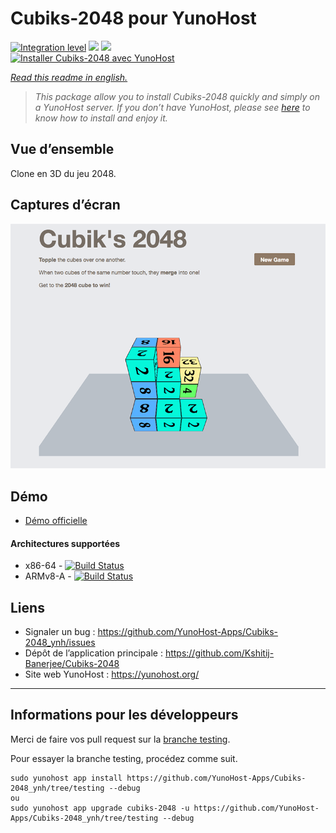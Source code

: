 # Cubiks-2048 pour YunoHost

[![Integration level](https://dash.yunohost.org/integration/cubiks2048.svg)](https://dash.yunohost.org/appci/app/cubiks2048) ![](https://ci-apps.yunohost.org/ci/badges/cubiks-2048.status.svg) ![](https://ci-apps.yunohost.org/ci/badges/cubiks-2048.maintain.svg)  
[![Installer Cubiks-2048 avec YunoHost](https://install-app.yunohost.org/install-with-yunohost.png)](https://install-app.yunohost.org/?app=cubiks-2048)

*[Read this readme in english.](./README.md)* 

> *This package allow you to install Cubiks-2048 quickly and simply on a YunoHost server.
If you don’t have YunoHost, please see [here](https://yunohost.org/#/install) to know how to install and enjoy it.*

## Vue d’ensemble

Clone en 3D du jeu 2048.

## Captures d’écran

![](Screenshot-Cubiks-2048.jpg)

## Démo

* [Démo officielle](https://kshitij-banerjee.github.io/Cubiks-2048/)

#### Architectures supportées

* x86-64 - [![Build Status](https://ci-apps.yunohost.org/ci/logs/cubiks-2048%20%28Apps%29.svg)](https://ci-apps.yunohost.org/ci/apps/cubiks-2048/)
* ARMv8-A - [![Build Status](https://ci-apps-arm.yunohost.org/ci/logs/cubiks-2048%20%28Apps%29.svg)](https://ci-apps-arm.yunohost.org/ci/apps/cubiks-2048/)

## Liens

 * Signaler un bug : https://github.com/YunoHost-Apps/Cubiks-2048_ynh/issues
 * Dépôt de l’application principale : https://github.com/Kshitij-Banerjee/Cubiks-2048
 * Site web YunoHost : https://yunohost.org/

---

## Informations pour les développeurs

Merci de faire vos pull request sur la [branche testing](https://github.com/YunoHost-Apps/Cubiks-2048_ynh/tree/testing).

Pour essayer la branche testing, procédez comme suit.
```
sudo yunohost app install https://github.com/YunoHost-Apps/Cubiks-2048_ynh/tree/testing --debug
ou
sudo yunohost app upgrade cubiks-2048 -u https://github.com/YunoHost-Apps/Cubiks-2048_ynh/tree/testing --debug
```
